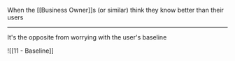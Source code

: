 When the [[Business Owner]]s (or similar) think they know better than their users

---

It's the opposite from worrying with the user's baseline

![[11 - Baseline]]